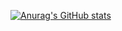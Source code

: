 ﻿[![Anurag's GitHub stats](https://github-readme-stats.vercel.app/api?username=anuraghazra)](https://github.com/Mugen2411/Atcoder)
